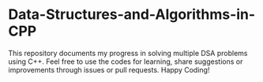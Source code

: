 # Data-Structures-and-Algorithms-in-CPP
 This repository documents my progress in solving multiple DSA problems using C++. Feel free to use the codes for learning, share suggestions or improvements through issues or pull requests. Happy Coding!
